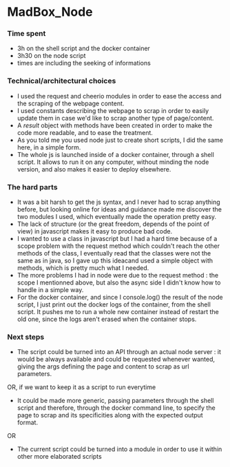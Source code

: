 # MadBox_Node

### Time spent
 * 3h on the shell script and the docker container
 * 3h30 on the node script
 * times are including the seeking of informations

### Technical/architectural choices
 * I used the request and cheerio modules in order to ease the access and the scraping of the webpage content.
 * I used constants describing the webpage to scrap in order to easily update them in case we'd like to scrap another type of page/content.
 * A *result* object with methods have been created in order to make the code more readable, and to ease the treatment.
 * As you told me you used node just to create short scripts, I did the same here, in a simple form.
 * The whole js is launched inside of a docker container, through a shell script. It allows to run it on any computer, without minding the node version, and also makes it easier to deploy elsewhere.

### The hard parts
 * It was a bit harsh to get the js syntax, and I never had to scrap anything before, but looking online for ideas and guidance made me discover the two modules I used, which eventually made the operation pretty easy.
 * The lack of structure (or the great freedom, depends of the point of view) in javascript makes it easy to produce bad code.
 * I wanted to use a class in javascript but I had a hard time because of a scope problem with the request method which couldn't reach the other methods of the class, I eventually read that the classes were not the same as in java, so I gave up this ideacand used a simple object with methods, which is pretty much what I needed.
 * The more problems I had in node were due to the request method : the scope I mentionned above, but also the async side I didn't know how to handle in a simple way.
 * For the docker container, and since I console.log() the result of the node script, I just print out the docker logs of the container, from the shell script. It pushes me to run a whole new container instead of restart the old one, since the logs aren't erased when the container stops.

### Next steps
 * The script could be turned into an API through an actual node server : it would be always available and could be requested whenever wanted, giving the args defining the page and content to scrap as url parameters.

 OR, if we want to keep it as a script to run everytime

 * It could be made more generic, passing parameters through the shell script and therefore, through the docker command line, to specify the page to scrap and its specificities along with the expected output format.

 OR

 * The current script could be turned into a module in order to use it within other more elaborated scripts